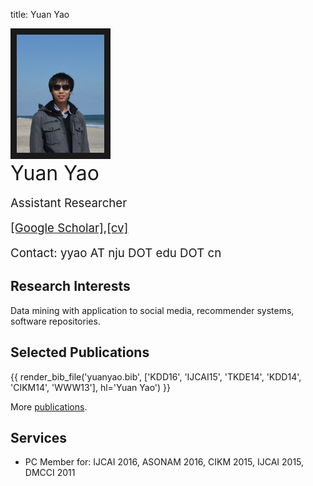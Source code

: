 title: Yuan Yao

<!--
<table class="imgtable"><tr><td>
<a href="static/moon-yy2.jpg"><img src="static/moon-yy2.jpg" alt="alt text" width="180px" height="HEIGHTpx" /></a>&nbsp;</td>
<td align="left"><p>&nbsp; Dr. <b>Yuan Yao</b>   <a href="static/cv-yuanyao.pdf" target=&ldquo;blank&rdquo;>[cv]</a></p>
<p>&nbsp; Assistant Researcher</p>
<p>&nbsp; State Key Laboratory for Novel Software Technology</p>
<p>&nbsp; Department of Computer Science and Technology</p>
<p>&nbsp; Nanjing University</p>
<p>&nbsp; No 163 Xianlin Ave. Nanjing</p>
<p>&nbsp; Email: yyao AT nju DOT edu DOT cn</p>
</td></tr></table>
-->

<div class="news-body">
    <div class="row gutter k-equal-height"><!-- row -->
        <div width="160px">
            <img src="static/moon-yy2.jpg" width="140px" border="10" class="alignleft" />
        </div>
        <div class="col-lg-9 col-md-8 col-sm-12">
            <div class="row gutter k-equal-height"><!-- nesting row -->
                <div class="col-lg-12">
                    <span style="font-size:24pt">Yuan Yao</span>
                </div>
            </div><!-- nesting row end -->
	    <br>
            <div class="row gutter k-equal-height"><!-- nesting row -->
                <div class="col-lg-12">
                    <span style="font-size:14pt">Assistant Researcher</span>
                </div>
            </div><!-- nesting row end -->
	    <br>
            <div class="row gutter k-equal-height"><!-- nesting row -->
                <div class="col-lg-12">
                    <span style="font-size:14pt"><a href="https://scholar.google.com/citations?user=vUvt8JYAAAAJ">[Google Scholar]</a>,<a href="static/cv-yuanyao.pdf" target=&ldquo;blank&rdquo;>[cv]</a></span>
                </div>
            </div><!-- nesting row end -->
	    <br>
	    <div class="row gutter k-equal-height"><!-- nesting row -->
                <div class="col-lg-12">
                    <span style="font-size:14pt">Contact: yyao AT nju DOT edu DOT cn</span>
                </div>
            </div><!-- nesting row end -->
        </div>
    </div><!-- row end -->
</div>


<!--
<p>State Key Laboratory for Novel Software Technology</p>
<p>Department of Computer Science and Technology</p>
<p>Nanjing University</p>
-->



## Research Interests

Data mining with application to social media, recommender systems, software repositories.

## Selected Publications

{{ render_bib_file('yuanyao.bib', ['KDD16', 'IJCAI15', 'TKDE14', 'KDD14', 'CIKM14', 'WWW13'], hl='Yuan Yao') }}

More [publications](publications).

## Services

* PC Member for: IJCAI 2016, ASONAM 2016, CIKM 2015, IJCAI 2015, DMCCI 2011

